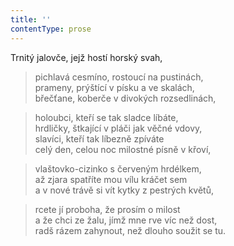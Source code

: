 ```yaml
---
title: ''
contentType: prose
---
```


Trnitý jalovče, jejž hostí horský svah,

> pichlavá cesmíno, rostoucí na pustinách,  
> prameny, prýštící v písku a ve skalách,  
> břečťane, koberče v divokých rozsedlinách,

> holoubci, kteří se tak sladce líbáte,  
> hrdličky, štkající v pláči jak věčné vdovy,  
> slavíci, kteří tak líbezně zpíváte  
> celý den, celou noc milostné písně v křoví,

> vlaštovko-cizinko s červeným hrdélkem,  
> až zjara spatříte mou vílu kráčet sem  
> a v nové trávě si vít kytky z pestrých květů,

> rcete jí proboha, že prosím o milost  
> a že chci ze žalu, jímž mne rve víc než dost,  
> radš rázem zahynout, než dlouho soužit se tu.
